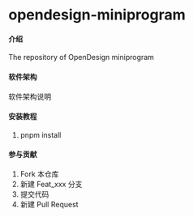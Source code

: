 # opendesign-miniprogram

#### 介绍
The repository of OpenDesign miniprogram

#### 软件架构
软件架构说明

#### 安装教程

1.  pnpm install

#### 参与贡献

1.  Fork 本仓库
2.  新建 Feat_xxx 分支
3.  提交代码
4.  新建 Pull Request